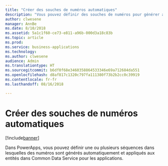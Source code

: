 ```yaml
---
title: "Créer des souches de numéros automatiques"
description: "Vous pouvez définir des souches de numéros pour générer automatiquement des numéros séquentiels pour les enregistrements dans Common Data Service pour les applications."
author: clwesene
manager: AnnBe
ms.date: 8/10/2018
ms.assetid: 5a1c1f60-ce73-e811-a96b-000d3a18c83b
ms.topic: article
ms.prod: 
ms.service: business-applications
ms.technology: 
ms.author: clwesene
audience: Admin
ms.translationtype: HT
ms.sourcegitcommit: b6df0f68e3460358864533346e69a712684da551
ms.openlocfilehash: d8af817c1320c797fa111380f73b2b2cc0c39919
ms.contentlocale: fr-fr
ms.lasthandoff: 08/16/2018

---
```

# <a name="create-automatic-number-sequences"></a>Créer des souches de numéros automatiques


[!include[banner](../../includes/banner.md)]

Dans PowerApps, vous pouvez définir une ou plusieurs séquences dans lesquelles des numéros sont générés automatiquement et appliqués aux entités dans Common Data Service pour les applications.

